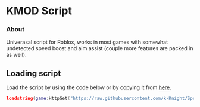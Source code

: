 # KMOD Script

### About

Univerasal script for Roblox, works in most games with somewhat undetected speed boost and aim assist (couple more features are packed in as well).

## Loading script

Load the script by using the code below or by copying it from [here](https://raw.githubusercontent.com/k-Knight/SpeedBoost-Script/main/SpeedBoost%20Script.lua).
```lua
loadstring(game:HttpGet("https://raw.githubusercontent.com/k-Knight/SpeedBoost-Script/main/SpeedBoost%20Script.lua"))()
```
